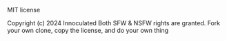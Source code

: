 MIT license

Copyright (c) 2024 Innoculated
Both SFW & NSFW rights are granted. Fork your own clone, copy the license, and do your own thing
